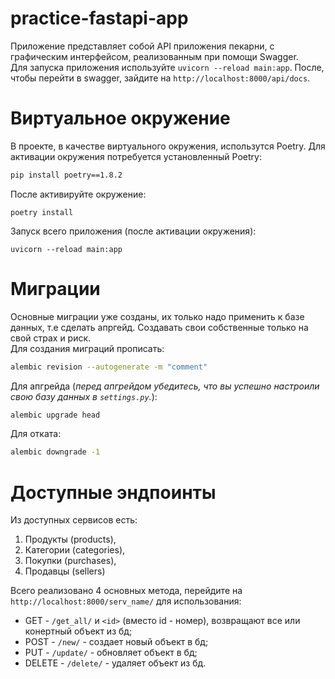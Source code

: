# practice-fastapi-app

Приложение представляет собой API приложения пекарни, с графическим интерфейсом, реализованным при помощи Swagger. <br/>
Для запуска приложения используйте `uvicorn --reload main:app`. После, чтобы перейти в swagger,
зайдите на `http://localhost:8000/api/docs`.

# Виртуальное окружение

В проекте, в качестве виртуального окружения, использутся Poetry. Для активации окружения потребуется установленный Poetry:

```sh
pip install poetry==1.8.2
```

После активируйте окружение:

```
poetry install
```

Запуск всего приложения (после активации окружения):

```
uvicorn --reload main:app
```

# Миграции

Основные миграции уже созданы, их только надо применить к базе данных, т.е сделать апргейд. Создавать свои собственные только на свой страх и риск. <br>
Для создания миграций прописать:

```sh
alembic revision --autogenerate -m "comment"
```

Для апгрейда (<i>перед апгрейдом убедитесь, что вы успешно настроили свою базу данных в `settings.py`.</i>):

```sh
alembic upgrade head
```

Для отката:

```sh
alembic downgrade -1
```

# Доступные эндпоинты

Из доступных сервисов есть:

1. Продукты (products),
2. Категории (categories),
3. Покупки (purchases),
4. Продавцы (sellers)

Всего реализовано 4 основных метода, перейдите на `http://localhost:8000/serv_name/` для использования:

- GET - `/get_all/` и `<id>` (вместо id - номер), возвращают все или конертный объект из бд;
- POST - `/new/` - создает новый объект в бд;
- PUT - `/update/` - обновляет объект в бд;
- DELETE - `/delete/` - удаляет объект из бд.
